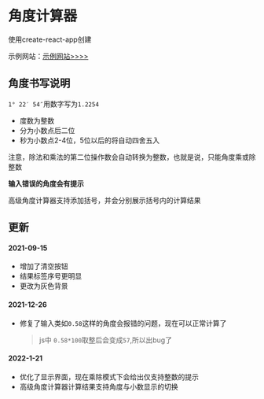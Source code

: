 <!--
 * @Author: imsixn
 * @Date: 2021-08-30 16:15:34
 * @LastEditors: imsixn
 * @LastEditTime: 2022-01-22 14:11:15
 * @Description: file content
-->
# 角度计算器
使用create-react-app创建

示例网站：[示例网站>>>>](https://ang.xinit.xyz)

## 角度书写说明

`1° 22′ 54″`用数字写为`1.2254`

- 度数为整数
- 分为小数点后二位
- 秒为小数点2-4位，5位以后的将自动四舍五入

注意，除法和乘法的第二位操作数会自动转换为整数，也就是说，只能角度乘或除整数

**输入错误的角度会有提示**

高级角度计算器支持添加括号，并会分别展示括号内的计算结果

## 更新
#### 2021-09-15

- 增加了清空按钮
- 结果标签序号更明显
- 更改为灰色背景

#### 2021-12-26

- 修复了输入类如`0.58`这样的角度会报错的问题，现在可以正常计算了
  >js中 `0.58*100`取整后会变成`57`,所以出bug了

#### 2022-1-21

- 优化了显示界面，现在乘除模式下会给出仅支持整数的提示
- 高级角度计算器计算结果支持角度与小数显示的切换
